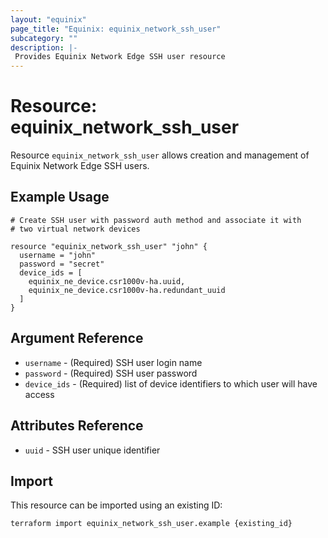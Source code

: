 ```yaml
---
layout: "equinix"
page_title: "Equinix: equinix_network_ssh_user"
subcategory: ""
description: |-
 Provides Equinix Network Edge SSH user resource
---
```


# Resource: equinix_network_ssh_user

Resource `equinix_network_ssh_user` allows creation and management of Equinix Network
Edge SSH users.

## Example Usage

```hcl
# Create SSH user with password auth method and associate it with
# two virtual network devices

resource "equinix_network_ssh_user" "john" {
  username = "john"
  password = "secret"
  device_ids = [
    equinix_ne_device.csr1000v-ha.uuid,
    equinix_ne_device.csr1000v-ha.redundant_uuid
  ]
}
```

## Argument Reference

* `username` - (Required) SSH user login name
* `password` - (Required) SSH user password
* `device_ids` - (Required) list of device identifiers to which user will have access

## Attributes Reference

* `uuid` - SSH user unique identifier

## Import

This resource can be imported using an existing ID:

```sh
terraform import equinix_network_ssh_user.example {existing_id}
```
